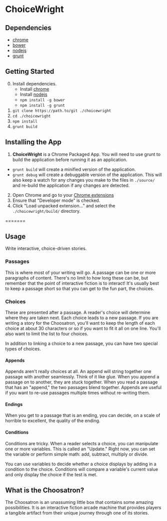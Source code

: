 # ChoiceWright #

## Dependencies ##
 - [chrome](http://www.google.com/chrome/)
 - [bower](http://bower.io/)
 - [nodejs](http://nodejs.org/)
 - [grunt](http://gruntjs.com/)

## Getting Started ##

0. Install dependencies.
   - Install [chrome](http://www.google.com/chrome/)
   - Install [nodejs](http://nodejs.org/download/)
   - `npm install -g bower`
   - `npm install -g grunt`
1. `git clone https://path.to/git ./choicewright`
2. `cd ./choicewright`
3. `npm install`
4. `grunt build`

## Installing the App ##

1. **ChoiceWright** is a Chrome Packaged App. You will need to use grunt to build the application before running it as an application.
 - `grunt build` will create a minified version of the application.
 - `grunt debug` will create a debuggable version of the application. This will also keep a watch for any changes you make to the files in `./source/` and re-build the application if any changes are detected.
2. Open Chrome and go to your [Chrome extensions](chrome://extensions)
3. Ensure that "Developer mode" is checked.
4. Click "Load unpacked extension..." and select the `./choicewright/build/` directory.

=======

## Usage ##

Write interactive, choice-driven stories.

### Passages ###

This is where most of your writing will go. A passage can be one or more paragraphs of content. There's no limit to how long these can be, but remember that the point of interactive fiction is to interact! It's usually best to keep a passage short so that you can get to the fun part, the choices.

### Choices ###

These are presented after a passage. A reader's choice will determine where they are taken next. Each choice leads to a new passage. If you are writing a story for the Choosatron, you'll want to keep the length of each choice at about 30 characters or so if you want to fit it all on one line. You'll also want to limit the list to four choices.

In addition to linking a choice to a new passage, you can have two special types of choices.

#### Appends ####

Appends aren't really choices at all. An append will string together one passage with another seamlessly. Think of it like glue. When you append a passage on to another, they are stuck together. When you read a passage that has an "append," the two passages blend together. Appends are useful if you want to re-use passages multiple times without re-writing them.

#### Endings ####

When you get to a passage that is an ending, you can decide, on a scale of horrible to excellent, the quality of the ending.

#### Conditions ####

Conditions are tricky. When a reader selects a choice, you can manipulate one or more variables. This is called an "Update." Right now, you can set the variable or perform simple math: add, subtract, multiply or divide. 

You can use variables to decide whether a choice displays by adding in a condition to the choice. Conditions will compare a variable's current value and only display the choice if the test is met.

## What is the Choosatron? ##

The Choosatron is an unassuming little box that contains some amazing possibilities. It is an interactive fiction arcade machine that provides players a tangible artifact from their unique journey through one of its stories.
